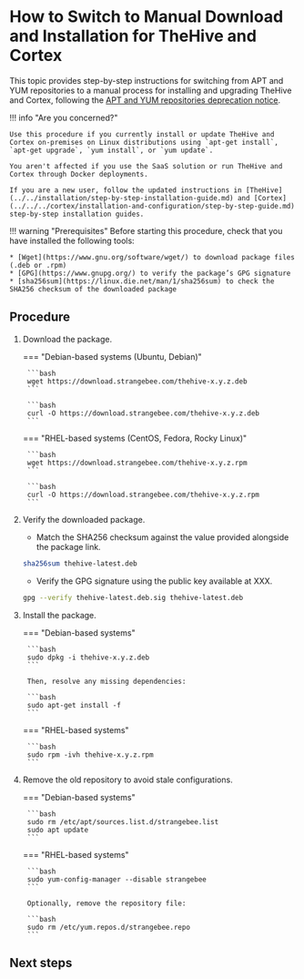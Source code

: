 # How to Switch to Manual Download and Installation for TheHive and Cortex

This topic provides step-by-step instructions for switching from APT and YUM repositories to a manual process for installing and upgrading TheHive and Cortex, following the [APT and YUM repositories deprecation notice](apt-yum-deprecation-notice.md).

!!! info "Are you concerned?"
    
    Use this procedure if you currently install or update TheHive and Cortex on-premises on Linux distributions using `apt-get install`, `apt-get upgrade`, `yum install`, or `yum update`.

    You aren't affected if you use the SaaS solution or run TheHive and Cortex through Docker deployments.

    If you are a new user, follow the updated instructions in [TheHive](../../installation/step-by-step-installation-guide.md) and [Cortex](../../../cortex/installation-and-configuration/step-by-step-guide.md) step-by-step installation guides.

!!! warning "Prerequisites"
    Before starting this procedure, check that you have installed the following tools:

    * [Wget](https://www.gnu.org/software/wget/) to download package files (.deb or .rpm)
    * [GPG](https://www.gnupg.org/) to verify the package’s GPG signature
    * [sha256sum](https://linux.die.net/man/1/sha256sum) to check the SHA256 checksum of the downloaded package

<h2>Procedure</h2>

1. Download the package.

    === "Debian-based systems (Ubuntu, Debian)"

        ```bash
        wget https://download.strangebee.com/thehive-x.y.z.deb
        ```

        ```bash
        curl -O https://download.strangebee.com/thehive-x.y.z.deb
        ```

    === "RHEL-based systems (CentOS, Fedora, Rocky Linux)"

        ```bash
        wget https://download.strangebee.com/thehive-x.y.z.rpm
        ```

        ```bash
        curl -O https://download.strangebee.com/thehive-x.y.z.rpm
        ```

2. Verify the downloaded package.

    * Match the SHA256 checksum against the value provided alongside the package link.

    ```bash
    sha256sum thehive-latest.deb
    ```

    * Verify the GPG signature using the public key available at XXX.

    ```bash
    gpg --verify thehive-latest.deb.sig thehive-latest.deb
    ```

3. Install the package.

    === "Debian-based systems"

        ```bash
        sudo dpkg -i thehive-x.y.z.deb
        ```

        Then, resolve any missing dependencies:

        ```bash
        sudo apt-get install -f
        ```

    === "RHEL-based systems"

        ```bash
        sudo rpm -ivh thehive-x.y.z.rpm
        ```

4. Remove the old repository to avoid stale configurations.

    === "Debian-based systems"

        ```bash
        sudo rm /etc/apt/sources.list.d/strangebee.list
        sudo apt update
        ```

    === "RHEL-based systems"

        ```bash
        sudo yum-config-manager --disable strangebee
        ```

        Optionally, remove the repository file:

        ```bash
        sudo rm /etc/yum.repos.d/strangebee.repo
        ```

<h2>Next steps</h2>